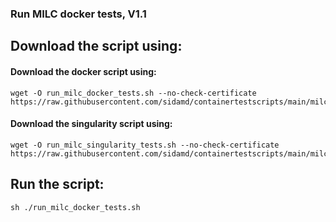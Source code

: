 ### Run MILC docker tests, V1.1 
## Download the script using:
#### Download the docker script using:
```
wget -O run_milc_docker_tests.sh --no-check-certificate https://raw.githubusercontent.com/sidamd/containertestscripts/main/milc/run_milc_docker_tests.sh
```
#### Download the singularity script using:
```
wget -O run_milc_singularity_tests.sh --no-check-certificate https://raw.githubusercontent.com/sidamd/containertestscripts/main/milc/run_milc_singularity_tests.sh
```
## Run the script:
```
sh ./run_milc_docker_tests.sh
```
